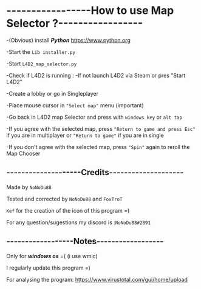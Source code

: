
<h1>-----------------How to use Map Selector ?-----------------</h1>

-(Obvious) install ***Python*** https://www.python.org

-Start the ``Lib installer.py``

-Start ``L4D2_map_selector.py``

-Check if L4D2 is running :
   -If not launch L4D2 via Steam or pres "Start L4D2"

-Create a lobby or go in Singleplayer

-Place mouse cursor in ``"Select map"`` menu (important)

-Go back in L4D2 map Selector and press with ``windows key`` or ``alt tap``

-If you agree with the selected map, press ``"Return to game and press Esc"`` if you are in multiplayer or ``"Return to game"`` if you are in single

-If you don't agree with the selected map, press ``"Spin"`` again to reroll the Map Chooser

<h2>--------------------Credits--------------------</h2>

Made by ``NoNoDu88``

Tested and corrected by ``NoNoDu88`` and ``FoxTroT``

``Kef`` for the creation of the icon of this program =)

For any question/sugestions my discord is :``NoNoDu88#2891``

<h2>------------------Notes------------------</h2>

Only for ***windows os*** =( (i use wmic)

I regularly update this program =)

For analysing the program: https://www.virustotal.com/gui/home/upload
